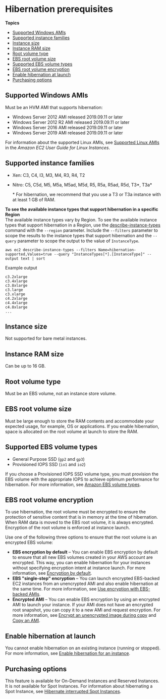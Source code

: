 # Hibernation prerequisites<a name="hibernating-prerequisites"></a>

**Topics**
+ [Supported Windows AMIs](#hibernation-prereqs-supported-amis)
+ [Supported instance families](#hibernation-prereqs-supported-instance-families)
+ [Instance size](#hibernation-prereqs-instance-size)
+ [Instance RAM size](#instance-ram-size)
+ [Root volume type](#hibernation-prereqs-root-volume-type)
+ [EBS root volume size](#hibernation-prereqs-ebs-root-volume-size)
+ [Supported EBS volume types](#hibernation-prereqs-ebs-volume-types)
+ [EBS root volume encryption](#hibernation-prereqs-ebs-root-volume-encryption)
+ [Enable hibernation at launch](#hibernation-prereqs-enable-at-launch)
+ [Purchasing options](#hibernation-prereqs-purchasing-options)

## Supported Windows AMIs<a name="hibernation-prereqs-supported-amis"></a>

Must be an HVM AMI that supports hibernation:
+ Windows Server 2012 AMI released 2019\.09\.11 or later
+ Windows Server 2012 R2 AMI released 2019\.09\.11 or later
+ Windows Server 2016 AMI released 2019\.09\.11 or later
+ Windows Server 2019 AMI released 2019\.09\.11 or later

For information about the supported Linux AMIs, see [Supported Linux AMIs](https://docs.aws.amazon.com/AWSEC2/latest/UserGuide/hibernating-prerequisites.html#hibernation-prereqs-supported-amis) in the *Amazon EC2 User Guide for Linux Instances*\.

## Supported instance families<a name="hibernation-prereqs-supported-instance-families"></a>
+ Xen: C3, C4, I3, M3, M4, R3, R4, T2
+ Nitro: C5, C5d, M5, M5a, M5ad, M5d, R5, R5a, R5ad, R5d, T3\*, T3a\*

  \* For hibernation, we recommend that you use a T3 or T3a instance with at least 1 GB of RAM\.

**To see the available instance types that support hibernation in a specific Region**  
The available instance types vary by Region\. To see the available instance types that support hibernation in a Region, use the [describe\-instance\-types](https://docs.aws.amazon.com/cli/latest/reference/ec2/describe-instance-types.html) command with the `--region` parameter\. Include the `--filters` parameter to scope the results to the instance types that support hibernation and the `--query` parameter to scope the output to the value of `InstanceType`\.

```
aws ec2 describe-instance-types --filters Name=hibernation-supported,Values=true --query "InstanceTypes[*].[InstanceType]" --output text | sort
```

Example output

```
c3.2xlarge
c3.4xlarge
c3.8xlarge
c3.large
c3.xlarge
c4.2xlarge
c4.4xlarge
c4.8xlarge
...
```

## Instance size<a name="hibernation-prereqs-instance-size"></a>

Not supported for bare metal instances\.

## Instance RAM size<a name="instance-ram-size"></a>

Can be up to 16 GB\.

## Root volume type<a name="hibernation-prereqs-root-volume-type"></a>

Must be an EBS volume, not an instance store volume\.

## EBS root volume size<a name="hibernation-prereqs-ebs-root-volume-size"></a>

Must be large enough to store the RAM contents and accommodate your expected usage, for example, OS or applications\. If you enable hibernation, space is allocated on the root volume at launch to store the RAM\.

## Supported EBS volume types<a name="hibernation-prereqs-ebs-volume-types"></a>
+ General Purpose SSD \(`gp2` and `gp3`\)
+ Provisioned IOPS SSD \(`io1` and `io2`\)

If you choose a Provisioned IOPS SSD volume type, you must provision the EBS volume with the appropriate IOPS to achieve optimum performance for hibernation\. For more information, see [Amazon EBS volume types](ebs-volume-types.md)\.

## EBS root volume encryption<a name="hibernation-prereqs-ebs-root-volume-encryption"></a>

To use hibernation, the root volume must be encrypted to ensure the protection of sensitive content that is in memory at the time of hibernation\. When RAM data is moved to the EBS root volume, it is always encrypted\. Encryption of the root volume is enforced at instance launch\.

Use one of the following three options to ensure that the root volume is an encrypted EBS volume:
+ **EBS encryption by default** – You can enable EBS encryption by default to ensure that all new EBS volumes created in your AWS account are encrypted\. This way, you can enable hibernation for your instances without specifying encryption intent at instance launch\. For more information, see [Encryption by default](EBSEncryption.md#encryption-by-default)\.
+ **EBS "single\-step" encryption** – You can launch encrypted EBS\-backed EC2 instances from an unencrypted AMI and also enable hibernation at the same time\. For more information, see [Use encryption with EBS\-backed AMIs](AMIEncryption.md)\.
+ **Encrypted AMI** – You can enable EBS encryption by using an encrypted AMI to launch your instance\. If your AMI does not have an encrypted root snapshot, you can copy it to a new AMI and request encryption\. For more information, see [Encrypt an unencrypted image during copy](AMIEncryption.md#copy-unencrypted-to-encrypted) and [Copy an AMI](CopyingAMIs.md#ami-copy-steps)\.

## Enable hibernation at launch<a name="hibernation-prereqs-enable-at-launch"></a>

You cannot enable hibernation on an existing instance \(running or stopped\)\. For more information, see [Enable hibernation for an instance](enabling-hibernation.md)\.

## Purchasing options<a name="hibernation-prereqs-purchasing-options"></a>

This feature is available for On\-Demand Instances and Reserved Instances\. It is not available for Spot Instances\. For information about hibernating a Spot Instance, see [Hibernate interrupted Spot Instances](hibernate-spot-instances.md)\.